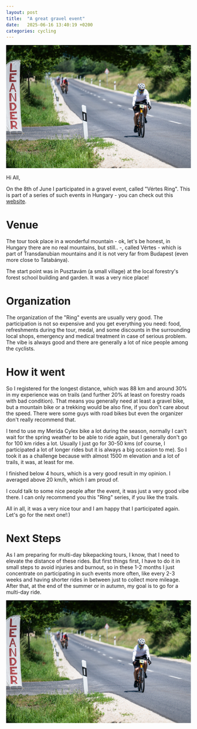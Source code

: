 ```yaml
---
layout: post
title:  "A great gravel event"
date:   2025-06-16 13:40:19 +0200
categories: cycling
---
```


![](/assets/vertes_ring_01.jpg)

Hi All,

On the 8th of June I participated in a gravel event, called "Vértes Ring". This is part of a series of such events in Hungary - you can check out this [website](https://ringsorozat.hu/).

# Venue
The tour took place in a wonderful mountain - ok, let's be honest, in Hungary there are no real mountains, but still.. -, called Vértes - which is part of Transdanubian mountains and it is not very far from Budapest (even more close to Tatabánya).

The start point was in Pusztavám (a small village) at the local forestry's forest school building and garden. It was a very nice place!

# Organization
The organization of the "Ring" events are usually very good. The participation is not so expensive and you get everything you need: food, refreshments during the tour, medal, and some discounts in the surrounding local shops, emergency and  medical treatment in case of serious problem.
The vibe is always good and there are generally a lot of nice people among the cyclists.

# How it went
So I registered for the longest distance, which was 88 km and around 30% in my experience was on trails (and further 20% at least on forestry roads with bad condition). That means you generally need at least a gravel bike, but a mountain bike or a trekking would be also fine, if you don't care about the speed. There were some guys with road bikes but even the organizer don't really recommend that.

I tend to use my Merida Cylex bike a lot during the season, normally I can't wait for the spring weather to be able to ride again, but I generally don't go for 100 km rides a lot. Usually I just go for 30-50 kms (of course, I participated a lot of longer rides but it is always a big occasion to me).
So I took it as a challenge because with almost 1500 m elevation and a lot of trails, it was, at least for me.

I finished below 4 hours, which is a very good result in my opinion. I averaged above 20 km/h, which I am proud of.

I could talk to some nice people after the event, it was just a very good vibe there. I can only recommend you this "Ring" series, if you like the trails.

All in all, it was a very nice tour and I am happy that I participated again. Let's go for the next one!:)

# Next Steps
As I am preparing for multi-day bikepacking tours, I know, that I need to elevate the distance of these rides. But first things first, I have to do it in small steps to avoid injuries and burnout, so in these 1-2 months I just concentrate on participating in such events more often, like every 2-3 weeks and having shorter rides in between just to collect more mileage.
After that, at the end of the summer or in autumn, my goal is to go for a multi-day ride.

![](/assets/vertes_ring_01.jpg)

